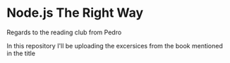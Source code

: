 # Node.js The Right Way

Regards to the reading club from Pedro

In this repository I'll be uploading the excersices from the book mentioned in the title
